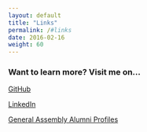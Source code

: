 ```yaml
---
layout: default
title: "Links"
permalink: /#links
date: 2016-02-16
weight: 60
---
```


### Want to learn more? Visit me on...

[GitHub](https://github.com/schersh)

[LinkedIn](https://www.linkedin.com/in/schersh)

[General Assembly Alumni Profiles](https://profiles.generalassemb.ly/profiles/sarahchersh)

